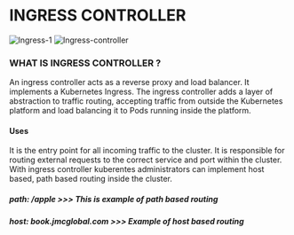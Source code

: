 # INGRESS CONTROLLER 

![Ingress-1](https://user-images.githubusercontent.com/101070055/236702320-57df7257-71bd-464c-b6dc-b0744b45d8ac.png)                        ![Ingress-controller](https://user-images.githubusercontent.com/101070055/236702374-906021fd-ad8a-4840-99dc-2c39097a2f9d.png)
   
### WHAT IS INGRESS CONTROLLER ?

An ingress controller acts as a reverse proxy and load balancer. 
It implements a Kubernetes Ingress. The ingress controller adds a layer of abstraction to traffic routing, 
accepting traffic from outside the Kubernetes platform and load balancing it to Pods running inside the platform.

#### Uses

It is the entry point for all incoming traffic to the cluster. 
It is responsible for routing external requests to the correct service and port within the cluster.
With ingress controller kuberentes administrators can implement host based, path based routing inside the cluster.
##### path: /apple       >>> This is example of path based routing
##### host: book.jmcglobal.com    >>> Example of host based routing

